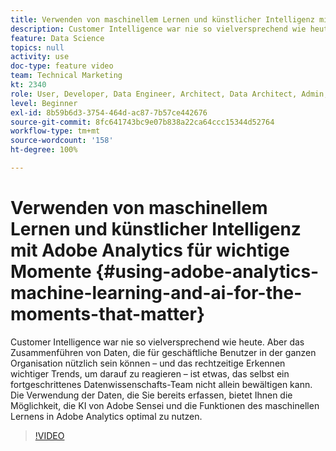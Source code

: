 ```yaml
---
title: Verwenden von maschinellem Lernen und künstlicher Intelligenz mit Adobe Analytics für wichtige Momente
description: Customer Intelligence war nie so vielversprechend wie heute. Aber das Zusammenführen von Daten, die für geschäftliche Benutzer in der ganzen Organisation nützlich sein können – und das rechtzeitige Erkennen wichtiger Trends, um darauf zu reagieren – ist etwas, das selbst ein fortgeschrittenes Datenwissenschafts-Team nicht allein bewältigen kann. Die Verwendung der Daten, die Sie bereits erfassen, bietet Ihnen die Möglichkeit, die KI von Adobe Sensei und die Funktionen des maschinellen Lernens in Adobe Analytics optimal zu nutzen.
feature: Data Science
topics: null
activity: use
doc-type: feature video
team: Technical Marketing
kt: 2340
role: User, Developer, Data Engineer, Architect, Data Architect, Admin, Leader
level: Beginner
exl-id: 8b59b6d3-3754-464d-ac87-7b57ce442676
source-git-commit: 8fc641743bc9e07b838a22ca64ccc15344d52764
workflow-type: tm+mt
source-wordcount: '158'
ht-degree: 100%

---
```


# Verwenden von maschinellem Lernen und künstlicher Intelligenz mit Adobe Analytics für wichtige Momente {#using-adobe-analytics-machine-learning-and-ai-for-the-moments-that-matter}

Customer Intelligence war nie so vielversprechend wie heute. Aber das Zusammenführen von Daten, die für geschäftliche Benutzer in der ganzen Organisation nützlich sein können – und das rechtzeitige Erkennen wichtiger Trends, um darauf zu reagieren – ist etwas, das selbst ein fortgeschrittenes Datenwissenschafts-Team nicht allein bewältigen kann. Die Verwendung der Daten, die Sie bereits erfassen, bietet Ihnen die Möglichkeit, die KI von Adobe Sensei und die Funktionen des maschinellen Lernens in Adobe Analytics optimal zu nutzen.

>[!VIDEO](https://video.tv.adobe.com/v/25837/?quality=12&learn=on)
